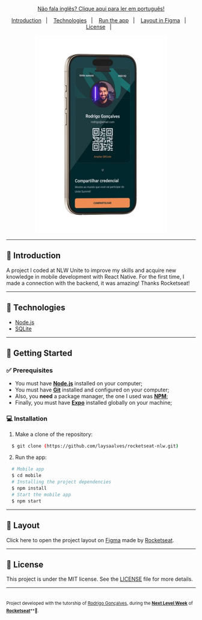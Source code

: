 <p align="center">
<a href="https://github.com/laysaalves/rocketseat-nlw/blob/main/README-PTBR.md">Não fala inglês? Clique aqui para ler em português!</a>
</p>

<p align="center">
  <a href="#introduction">Introduction</a>&nbsp;&nbsp;&nbsp;|&nbsp;&nbsp;&nbsp;
  <a href="#technologies">Technologies</a>&nbsp;&nbsp;&nbsp;|&nbsp;&nbsp;&nbsp;
  <a href="#getting-started">Run the app</a>&nbsp;&nbsp;&nbsp;|&nbsp;&nbsp;&nbsp;
  <a href="#layout">Layout in Figma</a>&nbsp;&nbsp;&nbsp;|&nbsp;&nbsp;&nbsp;
  <a href="#license">License</a>&nbsp;&nbsp;&nbsp;|&nbsp;&nbsp;&nbsp;
</p>

<p align="center">
  <img alt="mockup do projeto" width="350px" src="./.github/mockup.png" />
<p>

---
## 📙 Introduction

A project I coded at NLW Unite to improve my skills and acquire new knowledge in mobile development with React Native. For the first time, I made a connection with the backend, it was amazing! Thanks Rocketseat!

---
## 💎 Technologies

-  [Node.js](https://nodejs.org/en/docs/)
-  [SQLite](https://www.sqlite.org/docs.html/)

---
## 🚦 Getting Started

### ✅ Prerequisites

  - You must have **[Node.js](https://nodejs.org/en/)** installed on your computer;
  - You must have **[Git](https://git-scm.com/)** installed and configured on your computer;
  - Also, you **need** a package manager, the one I used was **[NPM](https://www.npmjs.com/)**;
  - Finally, you must have **[Expo](https://expo.io/)** installed globally on your machine;

### 💻 Installation

1. Make a clone of the repository:

```sh
  $ git clone (https://github.com/laysaalves/rocketseat-nlw.git)
```

2. Run the app:

```sh
  # Mobile app
  $ cd mobile
  # Installing the project dependencies
  $ npm install
  # Start the mobile app
  $ npm start
```

---
## 🎨 Layout

Click here to open the project layout on [Figma](https://www.figma.com/community/file/1356738933008624188/unite-summit) made by [Rocketseat](https://github.com/rocketseat-education).

---
## 📃 License

This project is under the MIT license. See the [LICENSE](LICENSE.md) file for more details.

---
<sup><br/>Project developed with the tutorship of [Rodrigo Gonçalves](https://github.com/orodrigogo), during the [**Next Level Week**](https://rocketseat.com.br/) of [**Rocketseat**](https://www.linkedin.com/school/rocketseat/about/)**💜.</sup>
